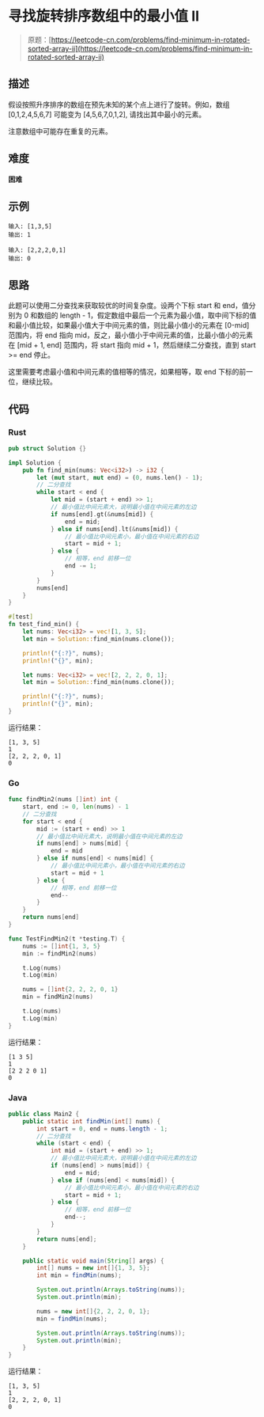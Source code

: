 # 寻找旋转排序数组中的最小值 II

> 原题：[https://leetcode-cn.com/problems/find-minimum-in-rotated-sorted-array-ii](https://leetcode-cn.com/problems/find-minimum-in-rotated-sorted-array-ii)

## 描述

假设按照升序排序的数组在预先未知的某个点上进行了旋转。例如，数组 [0,1,2,4,5,6,7] 可能变为 [4,5,6,7,0,1,2],
请找出其中最小的元素。

注意数组中可能存在重复的元素。

## 难度

**困难**

## 示例

```
输入: [1,3,5]
输出: 1
```

```
输入: [2,2,2,0,1]
输出: 0
```

## 思路

此题可以使用二分查找来获取较优的时间复杂度。设两个下标 start 和 end，值分别为 0 和数组的 length - 1，假定数组中最后一个元素为最小值，取中间下标的值和最小值比较，如果最小值大于中间元素的值，则比最小值小的元素在 [0-mid] 范围内，将 end 指向 mid，反之，最小值小于中间元素的值，比最小值小的元素在 [mid + 1, end] 范围内，将 start 指向 mid + 1，然后继续二分查找，直到 start >= end 停止。

这里需要考虑最小值和中间元素的值相等的情况，如果相等，取 end 下标的前一位，继续比较。

## 代码

### Rust

```rust
pub struct Solution {}

impl Solution {
    pub fn find_min(nums: Vec<i32>) -> i32 {
        let (mut start, mut end) = (0, nums.len() - 1);
        // 二分查找
        while start < end {
            let mid = (start + end) >> 1;
            // 最小值比中间元素大，说明最小值在中间元素的左边
            if nums[end].gt(&nums[mid]) {
                end = mid;
            } else if nums[end].lt(&nums[mid]) {
                // 最小值比中间元素小，最小值在中间元素的右边
                start = mid + 1;
            } else {
                // 相等，end 前移一位
                end -= 1;
            }
        }
        nums[end]
    }
}
```

```rust
#[test]
fn test_find_min() {
    let nums: Vec<i32> = vec![1, 3, 5];
    let min = Solution::find_min(nums.clone());

    println!("{:?}", nums);
    println!("{}", min);

    let nums: Vec<i32> = vec![2, 2, 2, 0, 1];
    let min = Solution::find_min(nums.clone());

    println!("{:?}", nums);
    println!("{}", min);
}
```

运行结果：

```
[1, 3, 5]
1
[2, 2, 2, 0, 1]
0
```

### Go

```go
func findMin2(nums []int) int {
    start, end := 0, len(nums) - 1
    // 二分查找
    for start < end {
        mid := (start + end) >> 1
        // 最小值比中间元素大，说明最小值在中间元素的左边
        if nums[end] > nums[mid] {
            end = mid
        } else if nums[end] < nums[mid] {
            // 最小值比中间元素小，最小值在中间元素的右边
            start = mid + 1
        } else {
            // 相等，end 前移一位
            end--
        }
    }
    return nums[end]
}
```

```go
func TestFindMin2(t *testing.T) {
    nums := []int{1, 3, 5}
    min := findMin2(nums)

    t.Log(nums)
    t.Log(min)

    nums = []int{2, 2, 2, 0, 1}
    min = findMin2(nums)

    t.Log(nums)
    t.Log(min)
}
```

运行结果：

```
[1 3 5]
1
[2 2 2 0 1]
0
```

### Java

```java
public class Main2 {
    public static int findMin(int[] nums) {
        int start = 0, end = nums.length - 1;
        // 二分查找
        while (start < end) {
            int mid = (start + end) >> 1;
            // 最小值比中间元素大，说明最小值在中间元素的左边
            if (nums[end] > nums[mid]) {
                end = mid;
            } else if (nums[end] < nums[mid]) {
                // 最小值比中间元素小，最小值在中间元素的右边
                start = mid + 1;
            } else {
                // 相等，end 前移一位
                end--;
            }
        }
        return nums[end];
    }

    public static void main(String[] args) {
        int[] nums = new int[]{1, 3, 5};
        int min = findMin(nums);

        System.out.println(Arrays.toString(nums));
        System.out.println(min);

        nums = new int[]{2, 2, 2, 0, 1};
        min = findMin(nums);

        System.out.println(Arrays.toString(nums));
        System.out.println(min);
    }
}
```

运行结果：

```
[1, 3, 5]
1
[2, 2, 2, 0, 1]
0
```

